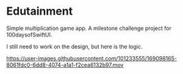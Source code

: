 # Edutainment
Simple multiplication game app. A milestone challenge project for 100daysofSwiftUI.

I still need to work on the design, but here is the logic.




https://user-images.githubusercontent.com/101233555/169098165-8061fdc0-6dd8-4074-a1a1-f2cea6132b97.mov

